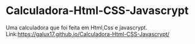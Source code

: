 # Calculadora-Html-CSS-Javascrypt
Uma calculadora que foi feita em Html,Css e javascrypt.
Link:https://galux17.github.io/Calculadora-Html-CSS-Javascrypt/
